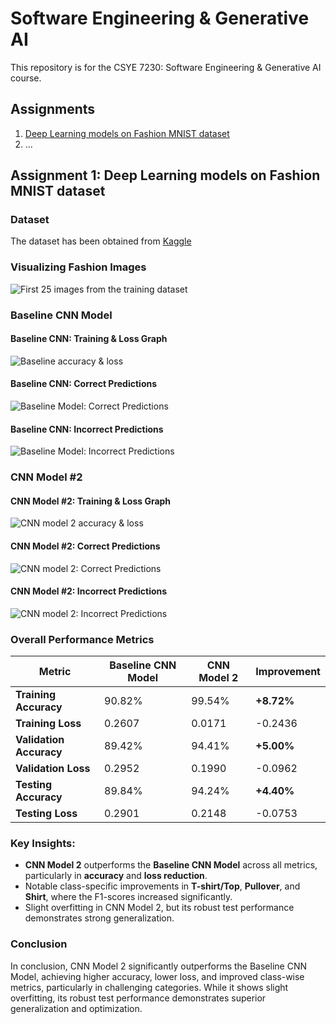 # Software Engineering & Generative AI
This repository is for the CSYE 7230: Software Engineering &amp; Generative AI course.

## Assignments
1. [Deep Learning models on Fashion MNIST dataset](./Deep%20Learning%20MNIST/)
2. ...

## Assignment 1: Deep Learning models on Fashion MNIST dataset
### Dataset
The dataset has been obtained from [Kaggle](https://www.kaggle.com/datasets/zalando-research/fashionmnist/data)

### Visualizing Fashion Images
![First 25 images from the training dataset](./Deep%20Learning%20MNIST/visuals/visualizing_clothes.png)

### Baseline CNN Model 
#### Baseline CNN: Training & Loss Graph
![Baseline accuracy & loss](./Deep%20Learning%20MNIST/visuals/Training_Accuracy_And_Loss.png)

#### Baseline CNN: Correct Predictions
![Baseline Model: Correct Predictions](./Deep%20Learning%20MNIST/visuals/Correct_Predictions.png)

#### Baseline CNN: Incorrect Predictions
![Baseline Model: Incorrect Predictions](./Deep%20Learning%20MNIST/visuals/Incorrect_Predictions.png)

### CNN Model #2
#### CNN Model #2: Training & Loss Graph
![CNN model 2 accuracy & loss](./Deep%20Learning%20MNIST/visuals/CNN2_Training_Accuracy_And_Loss.png)

#### CNN Model #2: Correct Predictions
![CNN model 2: Correct Predictions](./Deep%20Learning%20MNIST/visuals/CNN2_Correct_Predictions.png)

#### CNN Model #2: Incorrect Predictions
![CNN model 2: Incorrect Predictions](./Deep%20Learning%20MNIST/visuals/CNN2_Incorrect_Predictions.png)

### Overall Performance Metrics

| Metric                  | Baseline CNN Model| CNN Model 2      | Improvement |
|-------------------------|-------------------|------------------|-------------|
| **Training Accuracy**   | 90.82%            | 99.54%           | **+8.72%**   |
| **Training Loss**       | 0.2607            | 0.0171           | -0.2436      |
| **Validation Accuracy** | 89.42%            | 94.41%           | **+5.00%**   |
| **Validation Loss**     | 0.2952            | 0.1990           | -0.0962      |
| **Testing Accuracy**    | 89.84%            | 94.24%           | **+4.40%**   |
| **Testing Loss**        | 0.2901            | 0.2148           | -0.0753      |

### Key Insights:
- **CNN Model 2** outperforms the **Baseline CNN Model** across all metrics, particularly in **accuracy** and **loss reduction**.
- Notable class-specific improvements in **T-shirt/Top**, **Pullover**, and **Shirt**, where the F1-scores increased significantly.
- Slight overfitting in CNN Model 2, but its robust test performance demonstrates strong generalization.

### Conclusion

In conclusion, CNN Model 2 significantly outperforms the Baseline CNN Model, achieving higher accuracy, lower loss, and improved class-wise metrics, particularly in challenging categories. While it shows slight overfitting, its robust test performance demonstrates superior generalization and optimization.